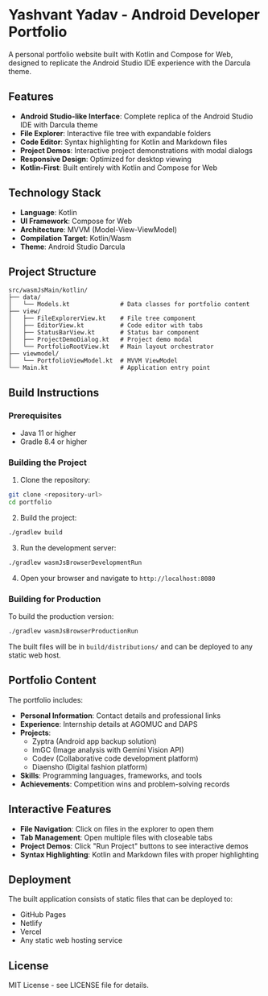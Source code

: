 # Yashvant Yadav - Android Developer Portfolio

A personal portfolio website built with Kotlin and Compose for Web, designed to replicate the Android Studio IDE experience with the Darcula theme.

## Features

- **Android Studio-like Interface**: Complete replica of the Android Studio IDE with Darcula theme
- **File Explorer**: Interactive file tree with expandable folders
- **Code Editor**: Syntax highlighting for Kotlin and Markdown files
- **Project Demos**: Interactive project demonstrations with modal dialogs
- **Responsive Design**: Optimized for desktop viewing
- **Kotlin-First**: Built entirely with Kotlin and Compose for Web

## Technology Stack

- **Language**: Kotlin
- **UI Framework**: Compose for Web
- **Architecture**: MVVM (Model-View-ViewModel)
- **Compilation Target**: Kotlin/Wasm
- **Theme**: Android Studio Darcula

## Project Structure

```
src/wasmJsMain/kotlin/
├── data/
│   └── Models.kt              # Data classes for portfolio content
├── view/
│   ├── FileExplorerView.kt    # File tree component
│   ├── EditorView.kt          # Code editor with tabs
│   ├── StatusBarView.kt       # Status bar component
│   ├── ProjectDemoDialog.kt   # Project demo modal
│   └── PortfolioRootView.kt   # Main layout orchestrator
├── viewmodel/
│   └── PortfolioViewModel.kt  # MVVM ViewModel
└── Main.kt                    # Application entry point
```

## Build Instructions

### Prerequisites

- Java 11 or higher
- Gradle 8.4 or higher

### Building the Project

1. Clone the repository:
```bash
git clone <repository-url>
cd portfolio
```

2. Build the project:
```bash
./gradlew build
```

3. Run the development server:
```bash
./gradlew wasmJsBrowserDevelopmentRun
```

4. Open your browser and navigate to `http://localhost:8080`

### Building for Production

To build the production version:

```bash
./gradlew wasmJsBrowserProductionRun
```

The built files will be in `build/distributions/` and can be deployed to any static web host.

## Portfolio Content

The portfolio includes:

- **Personal Information**: Contact details and professional links
- **Experience**: Internship details at AGOMUC and DAPS
- **Projects**: 
  - Zyptra (Android app backup solution)
  - ImGC (Image analysis with Gemini Vision API)
  - Codev (Collaborative code development platform)
  - Diaensho (Digital fashion platform)
- **Skills**: Programming languages, frameworks, and tools
- **Achievements**: Competition wins and problem-solving records

## Interactive Features

- **File Navigation**: Click on files in the explorer to open them
- **Tab Management**: Open multiple files with closeable tabs
- **Project Demos**: Click "Run Project" buttons to see interactive demos
- **Syntax Highlighting**: Kotlin and Markdown files with proper highlighting

## Deployment

The built application consists of static files that can be deployed to:

- GitHub Pages
- Netlify
- Vercel
- Any static web hosting service

## License

MIT License - see LICENSE file for details.